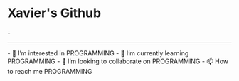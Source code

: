 <h1>Xavier's Github</h1>
- <hr>
- 👀 I’m interested in PROGRAMMING
- 🌱 I’m currently learning PROGRAMMING
- 💞️ I’m looking to collaborate on PROGRAMMING
- 📫 How to reach me PROGRAMMING

<!---
XaviersGithub/XaviersGithub is a ✨ special ✨ repository because its `README.md` (this file) appears on your GitHub profile.
You can click the Preview link to take a look at your changes.
--->
